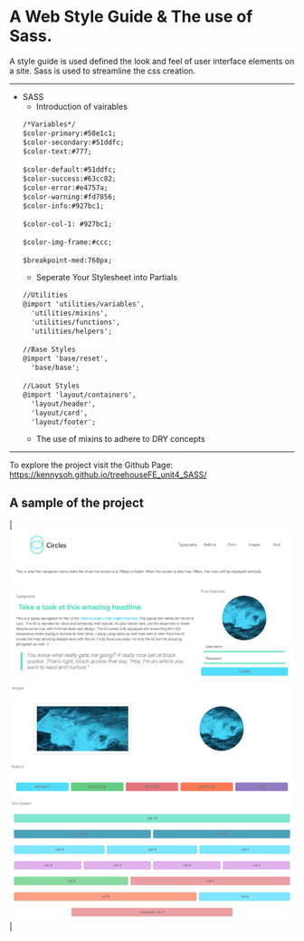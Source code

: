 # A Web Style Guide & The use of Sass. 
A style guide is used defined the look and feel of user interface elements on a site. Sass is used to streamline the css creation. 

***
- SASS
  - Introduction of vairables 
  ```
  /*Variables*/
  $color-primary:#58e1c1;
  $color-secondary:#51ddfc;
  $color-text:#777;

  $color-default:#51ddfc;
  $color-success:#63cc82;
  $color-error:#e4757a;
  $color-warning:#fd7856;
  $color-info:#927bc1;

  $color-col-1: #927bc1;

  $color-img-frame:#ccc;

  $breakpoint-med:768px;
  ```
  - Seperate Your Stylesheet into Partials
  ```
  //Utilities
  @import 'utilities/variables',
    'utilities/mixins',
    'utilities/functions',
    'utilities/helpers';

  //Base Styles
  @import 'base/reset',
    'base/base';

  //Laout Styles
  @import 'layout/containers',
    'layout/header',
    'layout/card',
    'layout/footer';
  ```
  - The use of mixins to adhere to DRY concepts
***

To explore the project visit the Github Page: https://kennysoh.github.io/treehouseFE_unit4_SASS/

## A sample of the project
|![images](https://github.com/KennySoh/treehouseFE_unit4_SASS/blob/master/sample-pic.png) |

